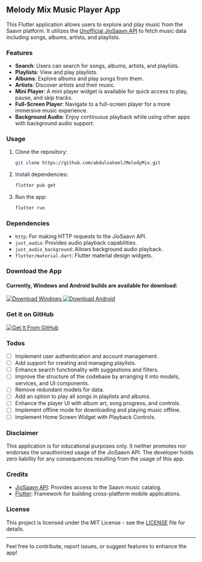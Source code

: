 ## Melody Mix Music Player App

This Flutter application allows users to explore and play music from the Saavn platform. It utilizes the [Unofficial JioSaavn API](https://github.com/sumitkolhe/jiosaavn-api) to fetch music data including songs, albums, artists, and playlists.

### Features

- **Search**: Users can search for songs, albums, artists, and playlists.
- **Playlists**: View and play playlists.
- **Albums**: Explore albums and play songs from them.
- **Artists**: Discover artists and their music.
- **Mini Player**: A mini player widget is available for quick access to play, pause, and skip tracks.
- **Full-Screen Player**: Navigate to a full-screen player for a more immersive music experience.
- **Background Audio**: Enjoy continuous playback while using other apps with background audio support.

### Usage

1. Clone the repository:

   ```bash
   git clone https://github.com/abdulsaheel/MelodyMix.git
   ```

2. Install dependencies:

   ```bash
   flutter pub get
   ```

3. Run the app:

   ```bash
   flutter run
   ```

### Dependencies

- `http`: For making HTTP requests to the JioSaavn API.
- `just_audio`: Provides audio playback capabilities.
- `just_audio_background`: Allows background audio playback.
- `flutter/material.dart`: Flutter material design widgets.

### Download the App

#### Currently, Windows and Android builds are available for download:

<a href="https://github.com/abdulsaheel/MelodyMix/releases/download/v0.0.1/MelodyMix-Windows-Installer.exe" target="_blank">
  <img src="https://img.shields.io/badge/Download-Windows-blue?style=for-the-badge&logo=windows" alt="Download Windows">
</a>
<a href="https://github.com/abdulsaheel/MelodyMix/releases/download/v0.0.1/Melody.Mix.v0.0.1.apk" target="_blank">
  <img src="https://img.shields.io/badge/Download-Android-green?style=for-the-badge&logo=android" alt="Download Android">
</a>

### Get it on GitHub

<a href="https://github.com/abdulsaheel/MelodyMix/releases" target="_blank">
  <img src="https://img.shields.io/badge/Get%20It%20From-GitHub-lightgrey?style=for-the-badge&logo=github" alt="Get It From GitHub">
</a>

### Todos

- [ ] Implement user authentication and account management.
- [ ] Add support for creating and managing playlists.
- [ ] Enhance search functionality with suggestions and filters.
- [ ] Improve the structure of the codebase by arranging it into models, services, and UI components.
- [ ] Remove redundant models for data.
- [ ] Add an option to play all songs in playlists and albums.
- [ ] Enhance the player UI with album art, song progress, and controls.
- [ ] Implement offline mode for downloading and playing music offline.
- [ ] Implement Home Screen Widget with Playback Controls.

### Disclaimer

This application is for educational purposes only. It neither promotes nor endorses the unauthorized usage of the JioSaavn API. The developer holds zero liability for any consequences resulting from the usage of this app.

### Credits

- [JioSaavn API](https://github.com/sumitkolhe/jiosaavn-api): Provides access to the Saavn music catalog.
- [Flutter](https://flutter.dev/): Framework for building cross-platform mobile applications.

### License

This project is licensed under the MIT License - see the [LICENSE](LICENSE) file for details.

---

Feel free to contribute, report issues, or suggest features to enhance the app!
